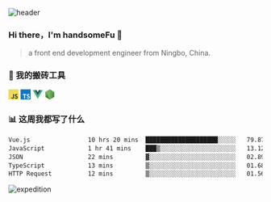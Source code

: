 ![header](https://raw.githubusercontent.com/fzq1998/fzq1998/master/header.png)

### Hi there，I'm handsomeFu 👋

> a front end development engineer from Ningbo, China.

### 🔧 我的搬砖工具
<code><img height="20" src="https://raw.githubusercontent.com/github/explore/80688e429a7d4ef2fca1e82350fe8e3517d3494d/topics/javascript/javascript.png" alt="javascript"></code>
<code><img height="20" src="https://raw.githubusercontent.com/github/explore/80688e429a7d4ef2fca1e82350fe8e3517d3494d/topics/typescript/typescript.png" alt="typescript"></code>
<code><img height="20" src="https://raw.githubusercontent.com/github/explore/80688e429a7d4ef2fca1e82350fe8e3517d3494d/topics/vue/vue.png" alt="vue"></code>
<code><img height="20" src="https://raw.githubusercontent.com/github/explore/80688e429a7d4ef2fca1e82350fe8e3517d3494d/topics/nodejs/nodejs.png" alt="nodejs"></code>



### 📊 这周我都写了什么
<!--START_SECTION:waka-->

```txt
Vue.js                10 hrs 20 mins  ████████████████████░░░░░   79.87 %
JavaScript            1 hr 41 mins    ███▒░░░░░░░░░░░░░░░░░░░░░   13.12 %
JSON                  22 mins         ▓░░░░░░░░░░░░░░░░░░░░░░░░   02.89 %
TypeScript            13 mins         ▒░░░░░░░░░░░░░░░░░░░░░░░░   01.68 %
HTTP Request          12 mins         ▒░░░░░░░░░░░░░░░░░░░░░░░░   01.56 %
```

<!--END_SECTION:waka-->


![expedition](https://raw.githubusercontent.com/fzq1998/fzq1998/master/expedition.gif)

